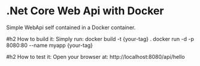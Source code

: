 # .Net Core Web Api with Docker
Simple WebApi self contained in a Docker container.

#h2 How to build it:
Simply run:
docker build -t {your-tag} .
docker run -d -p 8080:80 --name myapp {your-tag}

#h2 How to test it:
Open your browser at:
http://localhost:8080/api/hello

